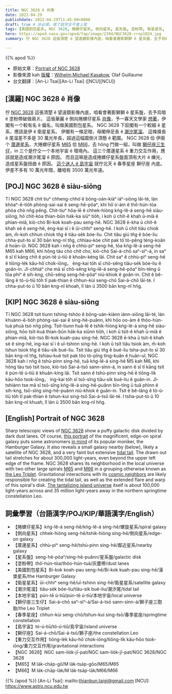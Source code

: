 ```yaml
---
title: NGC 3628 ê 肖像
date: 2022-04-29
publishdate: 2022-04-29T11:45:00+0800
draft: true # 非必填，填了就完全不會上架
tags: [美國割包星系, NGC 3628, 捲螺仔星系, 側向星系, 星系盤, 塗粉帶, 衛星星系, 潮汐尾溜, 本地宇宙, 獅仔座三生仔, 島宇宙, 獅仔座, 厝邊星系, 重力交互作用, 春季星座]
hero: https://apod.nasa.gov/apod/fap/image/2204/NGC3628-crop1024.jpg
summary: 佇 NGC 3628 這張清楚 ê 望遠鏡影像內底，咱看會著膨獅獅 ê 星系盤，去予烏暗 ê 塗粉帶破做兩爿。

---
```


{{% apod %}}

- 原始文章：[Portrait of NGC 3628](https://apod.nasa.gov/apod/ap220429.html)
- 影像來源 kah [版權][copyright]：[Wilhelm Michael Kasakow](mailto:info@hk-bildhauer.de), Olaf Guillaume
- 台文翻譯：[An-Li Tsai][An-Li Tsai] ([NCU][NCU])

## [漢羅] NGC 3628 ê 肖像
佇 [NGC 3628][NGC 3628] 這張清楚 ê 望遠鏡影像內底，咱看會著膨獅獅 ê 星系盤，去予烏暗 ê 塗粉帶破做兩爿。
這張華麗 ê 側向捲螺仔星系 [肖像][this portrait]，予一寡天文學家 [想著][in mind]，伊閣有一个較有名 ê 偏名，叫做美國割包星系。
NGC 3628 下跤閣有一个較細 ê 星系，應該是伊 ê 衛星星系。
伊閣有一條足暗，毋閣伸足長 ê [潮汐尾溜][tidal tail]。
這條搝長 ê 尾溜差不多是 30 萬光年長，超過這幅圖倒爿頂懸 ê 範圍。
NGC 3628 佮 伊兩个 [厝邊星系][cosmic neighbors]，大捲螺仔星系 [M65][M65] 佮 [M66][M66]，去 hŏng 鬥做一組，叫做 [獅仔座三生仔][the Leo Triplet]，in 三个是佇仝一个本地宇宙 ê 環境內。
這三个厝邊星系 ê 重力交互作用，應該就是造成潮汐尾溜 ê 原因。
而且這嘛是造成捲螺仔星系盤面頂有大片 ê 爍光，造成星系盤扭曲 ê 原因。
[這个迷人 ê 島宇宙][The tantalizing island universe] 就佇北天 ê 春季星座 獅仔座 內底。
伊差不多有 10 萬光年闊，離咱有 3500 萬光年遠。


## [POJ] NGC 3628 ê siàu-siōng
Tī NGC 3628 chit tiuⁿ chheng-chhó͘ ê bōng-oán-kiàⁿ iáⁿ-siōng lāi-té, lán khòaⁿ-ē-tio̍h phòng-sai-sai ê seng-hē-pôaⁿ, khì hō͘ o͘-àm ê thô͘-hún-tòa phòa chò nn̄g pêng.
Chit-tiuⁿ hôa-lē ê chhek-hiòng kńg-lê-á seng-hē siàu-siōng, hō͘ chi̍t-kóa thian-bûn ha̍k-ka siūⁿ tio̍h, i koh ū chi̍t-ê khah ū-miâ ê phian-miâ, kiò-chò Bí-kok koah-pau seng-hē.
NGC 3628 ē-kha ū chi̍t-ê khah sè ê seng-hē, èng-kai sī i ê ūi-chhiⁿ seng-hē.
I koh ū chi̍t tiâu chiok àm, m̄-koh chhun chiok tn̂g ê tiâu-se̍k bóe-liu.
Chit tiâu giú tn̂g ê bóe-liu chha-put-to sī 30 bān kng-nî tn̂g, chhiau-kòe chit pak tô͘ tò-pêng téng-koân ê hoān-ûi.
NGC 3628 kah i nn̄g ê chhù-piⁿ seng-hē, tōa kńg-lê-á seng-hē M65 kah M66, khì hŏng tàu chò chit cho͘, kiò-chò Sai-á-chō saⁿ-sìⁿ-á, in saⁿ ê sī tī kāng chi̍t ê pún-tē ú-tiū ê khoân-kéng lāi.
Chit saⁿ ê chhù-piⁿ seng-hē ê tiōng-le̍k kāu-hō͘ chok-iōng， èng-kai to̍h sī chō-sêng tiâu-se̍k bóe-liu ê goân-in.
Jî-chhiáⁿ che mā sī chō-sêng kńg-lê-á seng-hē-pôaⁿ bīn-téng ū tōa phìⁿ ê sih-kng, chō-sêng seng-hē-pôaⁿ niú-khiok ê goân-in.
Chit ê bê-lâng ê tó-ú-tiū to̍h tī pak-thian ê chhun-kùi seng-chō Sai-á-chō lāi-té.
I chha-put-to ū 10 bān kng-nî khoah, lî lán ū 3500 bān kng-nî hn̄g.

## [KIP] NGC 3628 ê siàu-siōng
Tī NGC 3628 tsit tiunn tshing-tshóo ê bōng-uán-kiànn iánn-siōng lāi-té, lán khuànn-ē-tio̍h phòng-sai-sai ê sing-hē-puânn, khì hōo oo-àm ê thôo-hún-tuà phuà tsò nn̄g pîng.
Tsit-tiunn huâ-lē ê tshik-hiòng kńg-lê-á sing-hē siàu-siōng, hōo tsi̍t-kuá thian-bûn ha̍k-ka siūnn tio̍h, i koh ū tsi̍t-ê khah ū-miâ ê phian-miâ, kiò-tsò Bí-kok kuah-pau sing-hē.
NGC 3628 ē-kha ū tsi̍t-ê khah sè ê sing-hē, ìng-kai sī i ê uī-tshinn sing-hē.
I koh ū tsi̍t tiâu tsiok àm, m̄-koh tshun tsiok tn̂g ê tiâu-si̍k bué-liu.
Tsit tiâu giú tn̂g ê bué-liu tsha-put-to sī 30 bān kng-nî tn̂g, tshiau-kuè tsit pak tôo tò-pîng tíng-kuân ê huān-uî.
NGC 3628 kah i nn̄g ê tshù-pinn sing-hē, tuā kńg-lê-á sing-hē M̌5 kah M̌6, khì hŏng tàu tsò tsit tsoo, kiò-tsò Sai-á-tsō sann-sìnn-á, in sann ê sī tī kāng tsi̍t ê pún-tē ú-tiū ê khuân-kíng lāi.
Tsit sann ê tshù-pinn sing-hē ê tiōng-li̍k kāu-hōo tsok-iōng， ìng-kai to̍h sī tsō-sîng tiâu-si̍k bué-liu ê guân-in.
Jî-tshiánn tse mā sī tsō-sîng kńg-lê-á sing-hē-puânn bīn-tíng ū tuā phìnn ê sih-kng, tsō-sîng sing-hē-puânn niú-khiok ê guân-in.
Tsit ê bê-lâng ê tó-ú-tiū to̍h tī pak-thian ê tshun-kuì sing-tsō Sai-á-tsō lāi-té.
I tsha-put-to ū 10 bān kng-nî khuah, lî lán ū 3500 bān kng-nî hn̄g.

## [English] Portrait of NGC 3628
Sharp telescopic views of [NGC 3628][NGC 3628] show a puffy galactic disk divided by dark dust lanes.
Of course, [this portrait][this portrait] of the magnificent, edge-on spiral galaxy puts some astronomers [in mind][in mind] of its popular moniker, the Hamburger Galaxy.
It also reveals a small galaxy nearby (below), likely a satellite of NGC 3628, and a very faint but extensive [tidal tail][tidal tail].
The drawn out tail stretches for about 300,000 light-years, even beyond the upper left edge of the frame.
NGC 3628 shares its neighborhood in the local universe with two other large spirals [M65][M65] and [M66][M66] in a grouping otherwise known as [the Leo Triplet][the Leo Triplet].
Gravitational interactions with its [cosmic neighbors][cosmic neighbors] are likely responsible for creating the tidal tail, as well as the extended flare and warp of this spiral's disk.
[The tantalizing island universe][The tantalizing island universe] itself is about 100,000 light-years across and 35 million light-years away in the northern springtime constellation Leo.

## 詞彙學習（台語漢字/POJ/KIP/華語漢字/English）
- 【捲螺仔星系】kńg-lê-á seng-hē/kńg-lê-á sing-hē/螺旋星系/spiral galaxy
- 【側向星系】chhek-hiòng seng-hē/tshik-hiòng sing-hē/側向星系/edge-on galaxy
- 【厝邊星系】chhù-piⁿ seng-hē/tshù-pinn sing-hē/鄰近星系/nearby galaxy
- 【星系盤】seng-hē-pôaⁿ/sing-hē-puânn/星系盤/galactic disk
- 【塗粉帶】thô͘-hún-tòa/thôo-hún-tuà/灰塵帶/dust lanes
- 【美國割包星系】Bí-kok koah-pau seng-hē/Bí-kok kuah-pau sing-hē/漢堡星系/the Hamburger Galaxy
- 【衛星星系】ūi-chhiⁿ seng-hē/uī-tshinn sing-hē/衛星星系/satellite galaxy
- 【潮汐尾溜】tiâu-se̍k bóe-liu/tiâu-si̍k bué-liu/潮汐尾/tidal tail
- 【本地宇宙】pún-tē ú-tiū/pún-tē ú-tiū/本地宇宙/local universe
- 【獅仔座三生仔】Sai-á-chō saⁿ-sìⁿ-á/Sai-á-tsō sann-sìnn-á/獅子座三胞胎/the Leo Triplet
- 【春季星座】chhun-kùi seng-chō/tshun-kuì sing-tsō/春季星座/springtime constellation
- 【島宇宙】tó-ú-tiū/tó-ú-tiū/島宇宙/island universe
- 【獅仔座】Sai-á-chō/Sai-á-tsō/獅子座/the constellation Leo
- 【重力交互作用】tiōng-le̍k kāu-hō͘ chok-iōng/tiōng-li̍k kāu-hōo tsok-iōng/重力交互作用/gravitational interactions
- 【NGC 3628】NGC sam-lio̍k-jī-pat/NGC sam-lio̍k-jī-pat/NGC 3628/NGC 3628
- 【M65】M la̍k-cha̍p-gō͘/M la̍k-tsa̍p-gōo/M65/M65
- 【M66】M la̍k-cha̍p-la̍k/M la̍k-tsa̍p-la̍k/M66/M66

{{% /apod %}}
[An-Li Tsai]: mailto:thianbun.taigi@gmail.com
[NCU]: https://www.astro.ncu.edu.tw

[copyright]: https://apod.nasa.gov/apod/fap/lib/about_apod.html#srapply

[NGC 3628]:http://messier.seds.org/xtra/ngc/n3628.html
[this portrait]:http://www.stein-exclusiv.de/NGC3628-crop.jpg
[in mind]:https://apod.nasa.gov/apod/ap020807.html
[tidal tail]:https://apod.nasa.gov/apod/ap121108.html
[M65]:https://apod.nasa.gov/apod/ap070601.html
[M66]:https://apod.nasa.gov/apod/ap101113.html
[the Leo Triplet]:https://apod.nasa.gov/apod/ap110803.html
[cosmic neighbors]:https://hubblesite.org/contents/media/images/2002/11/1181-Image.html?news=true
[The tantalizing island universe]:https://www.youtube.com/watch?v=c8AKo9sS45E
